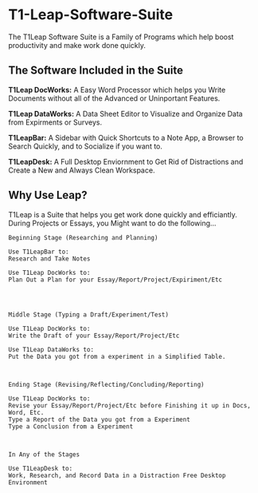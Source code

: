 # T1-Leap-Software-Suite

The T1Leap Software Suite is a Family of Programs which help boost productivity and make work done quickly.




## The Software Included in the Suite 

**T1Leap DocWorks:**
A Easy Word Processor which helps you Write Documents without all of the Advanced or Uninportant Features.

**T1Leap DataWorks:**
A Data Sheet Editor to Visualize and Organize Data from Expirments or Surveys.

**T1LeapBar:**
A Sidebar with Quick Shortcuts to a Note App, a Browser to Search Quickly, and to Socialize if you want to.

**T1LeapDesk:**
A Full Desktop Enviornment to Get Rid of Distractions and Create a New and Always Clean Workspace.




## Why Use Leap?

T1Leap is a Suite that helps you get work done quickly and efficiantly. During Projects or Essays, you Might want to do the following...


```
Beginning Stage (Researching and Planning)

Use T1LeapBar to:
Research and Take Notes

Use T1Leap DocWorks to:
Plan Out a Plan for your Essay/Report/Project/Expiriment/Etc




Middle Stage (Typing a Draft/Experiment/Test)

Use T1Leap DocWorks to: 
Write the Draft of your Essay/Report/Project/Etc

Use T1Leap DataWorks to: 
Put the Data you got from a experiment in a Simplified Table.



Ending Stage (Revising/Reflecting/Concluding/Reporting)

Use T1Leap DocWorks to:
Revise your Essay/Report/Project/Etc before Finishing it up in Docs, Word, Etc.
Type a Report of the Data you got from a Experiment 
Type a Conclusion from a Experiment 



In Any of the Stages

Use T1LeapDesk to:
Work, Research, and Record Data in a Distraction Free Desktop Environment


```



